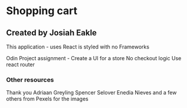 # Shopping cart
## Created by Josiah Eakle 

This application - 
    uses React 
    is styled with no Frameworks

Odin Project assignment -
        Create a UI for a store
        No checkout logic
        Use react router






### Other resources

Thank you 
    Adriaan Greyling
    Spencer Selover
    Enedia Nieves
    and a few others
        from Pexels for the images
